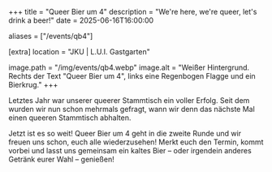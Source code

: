 +++
title = "Queer Bier um 4"
description = "We're here, we're queer, let's drink a beer!"
date = 2025-06-16T16:00:00

aliases = ["/events/qb4"]

[extra]
location = "JKU | L.U.I. Gastgarten"

image.path = "/img/events/qb4.webp"
image.alt = "Weißer Hintergrund. Rechts der Text \"Queer Bier um 4\", links eine Regenbogen Flagge und ein Bierkrug."
+++

Letztes Jahr war unserer queerer Stammtisch ein voller Erfolg. Seit dem wurden wir nun schon mehrmals gefragt, wann wir denn das nächste Mal einen queeren Stammtisch abhalten.

Jetzt ist es so weit! Queer Bier um 4 geht in die zweite Runde und wir freuen uns schon, euch alle wiederzusehen! Merkt euch den Termin, kommt vorbei und lasst uns gemeinsam ein kaltes Bier – oder irgendein anderes Getränk eurer Wahl – genießen!
